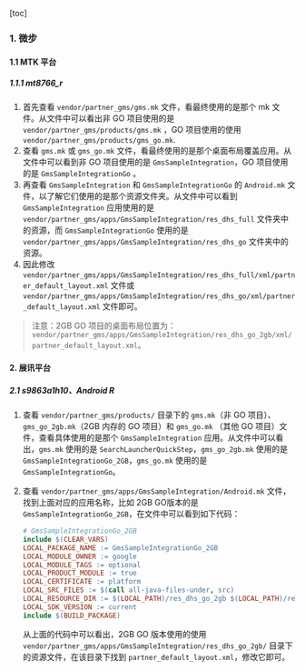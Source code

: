 [toc]

### 1. 微步

#### 1.1 MTK 平台

##### 1.1.1 mt8766_r

1. 首先查看 `vendor/partner_gms/gms.mk` 文件，看最终使用的是那个 mk 文件。从文件中可以看出非 GO 项目使用的是 `vendor/partner_gms/products/gms.mk` ，GO 项目使用的使用 `vendor/partner_gms/products/gms_go.mk`.
2. 查看 `gms.mk` 或 `gms_go.mk` 文件，看最终使用的是那个桌面布局覆盖应用。从文件中可以看到非 GO 项目使用的是 `GmsSampleIntegration`，GO 项目使用的是 `GmsSampleIntegrationGo` 。
3. 再查看 `GmsSampleIntegration` 和 `GmsSampleIntegrationGo` 的 `Android.mk` 文件，以了解它们使用的是那个资源文件夹。从文件中可以看到 `GmsSampleIntegration` 应用使用的是 `vendor/partner_gms/apps/GmsSampleIntegration/res_dhs_full` 文件夹中的资源，而 `GmsSampleIntegrationGo` 使用的是 `vendor/partner_gms/apps/GmsSampleIntegration/res_dhs_go` 文件夹中的资源。
4. 因此修改 `vendor/partner_gms/apps/GmsSampleIntegration/res_dhs_full/xml/partner_default_layout.xml` 文件或 `vendor/partner_gms/apps/GmsSampleIntegration/res_dhs_go/xml/partner_default_layout.xml` 文件即可。

> 注意：2GB GO 项目的桌面布局位置为：`vendor/partner_gms/apps/GmsSampleIntegration/res_dhs_go_2gb/xml/partner_default_layout.xml`。

#### 2. 展讯平台

##### 2.1 s9863a1h10、Android R

1. 查看 `vendor/partner_gms/products/` 目录下的 `gms.mk`（非 GO 项目）、`gms_go_2gb.mk`（2GB 内存的 GO 项目）和 `gms_go.mk` （其他 GO 项目）文件，查看具体使用的是那个 `GmsSampleIntegration` 应用。从文件中可以看出，`gms.mk` 使用的是 `SearchLauncherQuickStep`，`gms_go_2gb.mk` 使用的是 `GmsSampleIntegrationGo_2GB`，`gms_go.mk` 使用的是 `GmsSampleIntegrationGo`。

2. 查看 `vendor/partner_gms/apps/GmsSampleIntegration/Android.mk` 文件，找到上面对应的应用名称，比如 2GB GO版本的是 `GmsSampleIntegrationGo_2GB`，在文件中可以看到如下代码：

   ```makefile
   # GmsSampleIntegrationGo_2GB
   include $(CLEAR_VARS)
   LOCAL_PACKAGE_NAME := GmsSampleIntegrationGo_2GB
   LOCAL_MODULE_OWNER := google
   LOCAL_MODULE_TAGS := optional
   LOCAL_PRODUCT_MODULE := true
   LOCAL_CERTIFICATE := platform
   LOCAL_SRC_FILES := $(call all-java-files-under, src)
   LOCAL_RESOURCE_DIR := $(LOCAL_PATH)/res_dhs_go_2gb $(LOCAL_PATH)/res
   LOCAL_SDK_VERSION := current
   include $(BUILD_PACKAGE)
   ```

   从上面的代码中可以看出，2GB GO 版本使用的使用 `vendor/partner_gms/apps/GmsSampleIntegration/res_dhs_go_2gb/` 目录下的资源文件，在该目录下找到 `partner_default_layout.xml`，修改它即可。

   

